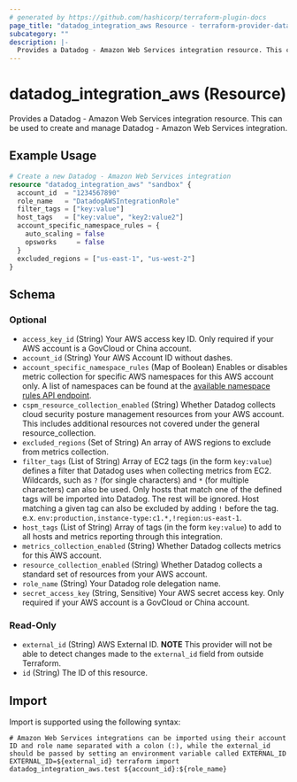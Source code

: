 ```yaml
---
# generated by https://github.com/hashicorp/terraform-plugin-docs
page_title: "datadog_integration_aws Resource - terraform-provider-datadog"
subcategory: ""
description: |-
  Provides a Datadog - Amazon Web Services integration resource. This can be used to create and manage Datadog - Amazon Web Services integration.
---
```


# datadog_integration_aws (Resource)

Provides a Datadog - Amazon Web Services integration resource. This can be used to create and manage Datadog - Amazon Web Services integration.

## Example Usage

```terraform
# Create a new Datadog - Amazon Web Services integration
resource "datadog_integration_aws" "sandbox" {
  account_id  = "1234567890"
  role_name   = "DatadogAWSIntegrationRole"
  filter_tags = ["key:value"]
  host_tags   = ["key:value", "key2:value2"]
  account_specific_namespace_rules = {
    auto_scaling = false
    opsworks     = false
  }
  excluded_regions = ["us-east-1", "us-west-2"]
}
```

<!-- schema generated by tfplugindocs -->
## Schema

### Optional

- `access_key_id` (String) Your AWS access key ID. Only required if your AWS account is a GovCloud or China account.
- `account_id` (String) Your AWS Account ID without dashes.
- `account_specific_namespace_rules` (Map of Boolean) Enables or disables metric collection for specific AWS namespaces for this AWS account only. A list of namespaces can be found at the [available namespace rules API endpoint](https://docs.datadoghq.com/api/v1/aws-integration/#list-namespace-rules).
- `cspm_resource_collection_enabled` (String) Whether Datadog collects cloud security posture management resources from your AWS account. This includes additional resources not covered under the general resource_collection.
- `excluded_regions` (Set of String) An array of AWS regions to exclude from metrics collection.
- `filter_tags` (List of String) Array of EC2 tags (in the form `key:value`) defines a filter that Datadog uses when collecting metrics from EC2. Wildcards, such as `?` (for single characters) and `*` (for multiple characters) can also be used. Only hosts that match one of the defined tags will be imported into Datadog. The rest will be ignored. Host matching a given tag can also be excluded by adding `!` before the tag. e.x. `env:production,instance-type:c1.*,!region:us-east-1`.
- `host_tags` (List of String) Array of tags (in the form `key:value`) to add to all hosts and metrics reporting through this integration.
- `metrics_collection_enabled` (String) Whether Datadog collects metrics for this AWS account.
- `resource_collection_enabled` (String) Whether Datadog collects a standard set of resources from your AWS account.
- `role_name` (String) Your Datadog role delegation name.
- `secret_access_key` (String, Sensitive) Your AWS secret access key. Only required if your AWS account is a GovCloud or China account.

### Read-Only

- `external_id` (String) AWS External ID. **NOTE** This provider will not be able to detect changes made to the `external_id` field from outside Terraform.
- `id` (String) The ID of this resource.

## Import

Import is supported using the following syntax:

```shell
# Amazon Web Services integrations can be imported using their account ID and role name separated with a colon (:), while the external_id should be passed by setting an environment variable called EXTERNAL_ID
EXTERNAL_ID=${external_id} terraform import datadog_integration_aws.test ${account_id}:${role_name}
```
